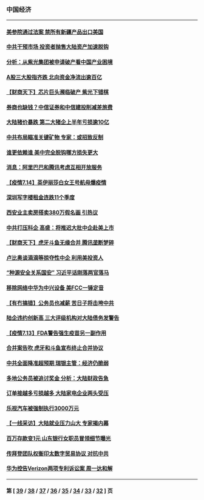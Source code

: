 ### 中国经济
---
#### [美参院通过法案 禁所有新疆产品出口美国](../../pages/ncid283/n13089397.md) 
#### [中共干预市场 投资者抛售大陆资产加速脱钩](../../pages/ncid283/n13089393.md) 
#### [分析：从紫光集团被申请破产看中国产业困境](../../pages/ncid283/n13089000.md) 
#### [A股三大股指齐跌 北向资金净流出逾百亿](../../pages/ncid283/n13089388.md) 
#### [【财商天下】芯片巨头濒临破产 紫光下错棋](../../pages/ncid283/n13088515.md) 
#### [券商也缺钱？中信证券和中信建投削减差旅费](../../pages/ncid283/n13087859.md) 
#### [大陆猪价暴跌 第二大猪企上半年亏损逾10亿](../../pages/ncid283/n13088876.md) 
#### [中共布局瞄准关键矿物 专家：或招致反制](../../pages/ncid283/n13088788.md) 
#### [谁更依赖谁 美中完全脱钩哪方损失更大](../../pages/ncid283/n13088896.md) 
#### [消息：阿里巴巴和腾讯考虑互相开放服务](../../pages/ncid283/n13088611.md) 
#### [【疫情7.14】英伊丽莎白女王号航母爆疫情](../../pages/ncid283/n13088210.md) 
#### [深圳写字楼租金连跌11个季度](../../pages/ncid283/n13087588.md) 
#### [西安业主卖房搭卖380万假名画 引热议](../../pages/ncid283/n13087530.md) 
#### [中共打压科企 高盛：将推迟大批中企赴美上市](../../pages/ncid283/n13087370.md) 
#### [【财商天下】虎牙斗鱼无缘合并 腾讯垄断梦碎](../../pages/ncid283/n13086399.md) 
#### [卢比奥谈滴滴等掠夺性中企 利用美投资人](../../pages/ncid283/n13086604.md) 
#### [“种源安全关系国安” 习近平话刚落两官落马](../../pages/ncid283/n13086347.md) 
#### [移除网络中华为中兴设备 美FCC一锤定音](../../pages/ncid283/n13086476.md) 
#### [【有冇搞错】公务员也减薪 苦日子将击垮中共](../../pages/ncid283/n13085505.md) 
#### [陆企违约创新高 三大评级机构对大陆债务发警告](../../pages/ncid283/n13085836.md) 
#### [【疫情7.13】FDA警告强生疫苗另一副作用](../../pages/ncid283/n13085637.md) 
#### [合并案告吹 虎牙和斗鱼宣布终止合并协议](../../pages/ncid283/n13085686.md) 
#### [中共全面降准超预期 瑞银主管：经济仍脆弱](../../pages/ncid283/n13085398.md) 
#### [多地公务员被追讨奖金 分析：大陆财政告急](../../pages/ncid283/n13085039.md) 
#### [订单接越多亏损越多 大陆家电企业两头受压](../../pages/ncid283/n13084982.md) 
#### [乐视汽车被强制执行3000万元](../../pages/ncid283/n13085260.md) 
#### [【一线采访】大陆就业压力山大 专家揭内幕](../../pages/ncid283/n13084631.md) 
#### [百万存款变1元 山东银行女职员冒领细节曝光](../../pages/ncid283/n13085013.md) 
#### [传拜登团队权衡印太数字贸易协议 对抗中共](../../pages/ncid283/n13084918.md) 
#### [华为控告Verizon两项专利诉讼案 周一达和解](../../pages/ncid283/n13084461.md) 

---
#### 第 [ [39](./39.md) / [38](./38.md) / [37](./37.md) / [36](./36.md) / [35](./35.md) / [34](./34.md) / [33](./33.md) / [32](./32.md) ] 页
